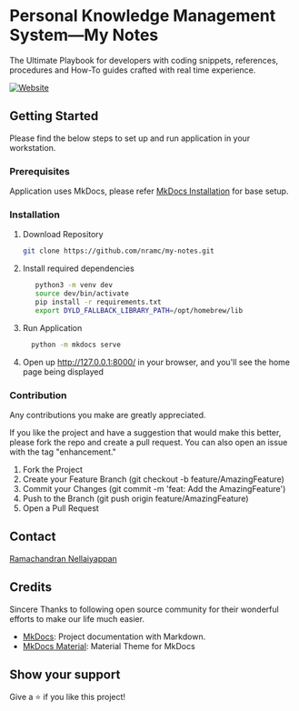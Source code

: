# Personal Knowledge Management System—My Notes

The Ultimate Playbook for developers with coding snippets, references, procedures and How-To guides crafted with real
time experience.

[![Website](https://img.shields.io/badge/website-online-brightgreen.svg)](https://nramc.github.io/my-notes/)

## Getting Started

Please find the below steps to set up and run application in your workstation.

### Prerequisites

Application uses MkDocs, please refer [MkDocs Installation](https://www.mkdocs.org/user-guide/installation/) for base
setup.

### Installation

1. Download Repository
    ```bash
    git clone https://github.com/nramc/my-notes.git 
    ```
2. Install required dependencies
   ```bash
      python3 -m venv dev 
      source dev/bin/activate
      pip install -r requirements.txt
      export DYLD_FALLBACK_LIBRARY_PATH=/opt/homebrew/lib
   ```
3. Run Application
    ```bash
      python -m mkdocs serve
    ```
4. Open up http://127.0.0.1:8000/ in your browser, and you'll see the home page being displayed

### Contribution

Any contributions you make are greatly appreciated.

If you like the project and have a suggestion that would make this better, please fork the repo and create a pull
request.
You can also open an issue with the tag "enhancement."

1. Fork the Project
2. Create your Feature Branch (git checkout -b feature/AmazingFeature)
3. Commit your Changes (git commit -m 'feat: Add the AmazingFeature')
4. Push to the Branch (git push origin feature/AmazingFeature)
5. Open a Pull Request

## Contact

[Ramachandran Nellaiyappan](https://nramc.github.io/my-profile/contact.html)

## Credits

Sincere Thanks to following open source community for their wonderful efforts to make our life much easier.

- [MkDocs](https://www.mkdocs.org/): Project documentation with Markdown.
- [MkDocs Material](https://squidfunk.github.io/mkdocs-material/): Material Theme for MkDocs

## Show your support

Give a ⭐️ if you like this project!

